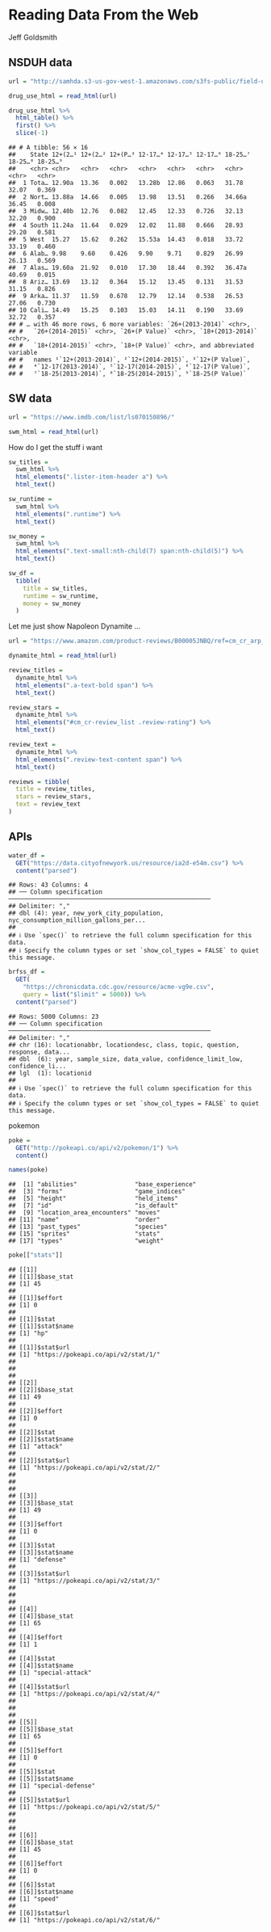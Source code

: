 Reading Data From the Web
================
Jeff Goldsmith

## NSDUH data

``` r
url = "http://samhda.s3-us-gov-west-1.amazonaws.com/s3fs-public/field-uploads/2k15StateFiles/NSDUHsaeShortTermCHG2015.htm"

drug_use_html = read_html(url)
```

``` r
drug_use_html %>% 
  html_table() %>% 
  first() %>% 
  slice(-1)
```

    ## # A tibble: 56 × 16
    ##    State 12+(2…¹ 12+(2…² 12+(P…³ 12-17…⁴ 12-17…⁵ 12-17…⁶ 18-25…⁷ 18-25…⁸ 18-25…⁹
    ##    <chr> <chr>   <chr>   <chr>   <chr>   <chr>   <chr>   <chr>   <chr>   <chr>  
    ##  1 Tota… 12.90a  13.36   0.002   13.28b  12.86   0.063   31.78   32.07   0.369  
    ##  2 Nort… 13.88a  14.66   0.005   13.98   13.51   0.266   34.66a  36.45   0.008  
    ##  3 Midw… 12.40b  12.76   0.082   12.45   12.33   0.726   32.13   32.20   0.900  
    ##  4 South 11.24a  11.64   0.029   12.02   11.88   0.666   28.93   29.20   0.581  
    ##  5 West  15.27   15.62   0.262   15.53a  14.43   0.018   33.72   33.19   0.460  
    ##  6 Alab… 9.98    9.60    0.426   9.90    9.71    0.829   26.99   26.13   0.569  
    ##  7 Alas… 19.60a  21.92   0.010   17.30   18.44   0.392   36.47a  40.69   0.015  
    ##  8 Ariz… 13.69   13.12   0.364   15.12   13.45   0.131   31.53   31.15   0.826  
    ##  9 Arka… 11.37   11.59   0.678   12.79   12.14   0.538   26.53   27.06   0.730  
    ## 10 Cali… 14.49   15.25   0.103   15.03   14.11   0.190   33.69   32.72   0.357  
    ## # … with 46 more rows, 6 more variables: `26+(2013-2014)` <chr>,
    ## #   `26+(2014-2015)` <chr>, `26+(P Value)` <chr>, `18+(2013-2014)` <chr>,
    ## #   `18+(2014-2015)` <chr>, `18+(P Value)` <chr>, and abbreviated variable
    ## #   names ¹​`12+(2013-2014)`, ²​`12+(2014-2015)`, ³​`12+(P Value)`,
    ## #   ⁴​`12-17(2013-2014)`, ⁵​`12-17(2014-2015)`, ⁶​`12-17(P Value)`,
    ## #   ⁷​`18-25(2013-2014)`, ⁸​`18-25(2014-2015)`, ⁹​`18-25(P Value)`

## SW data

``` r
url = "https://www.imdb.com/list/ls070150896/"

swm_html = read_html(url)
```

How do I get the stuff i want

``` r
sw_titles = 
  swm_html %>% 
  html_elements(".lister-item-header a") %>% 
  html_text()

sw_runtime = 
  swm_html %>% 
  html_elements(".runtime") %>% 
  html_text()

sw_money = 
  swm_html %>% 
  html_elements(".text-small:nth-child(7) span:nth-child(5)") %>% 
  html_text()

sw_df = 
  tibble(
    title = sw_titles,
    runtime = sw_runtime,
    money = sw_money
  )
```

Let me just show Napoleon Dynamite …

``` r
url = "https://www.amazon.com/product-reviews/B00005JNBQ/ref=cm_cr_arp_d_viewopt_rvwer?ie=UTF8&reviewerType=avp_only_reviews&sortBy=recent&pageNumber=2"

dynamite_html = read_html(url)

review_titles = 
  dynamite_html %>%
  html_elements(".a-text-bold span") %>%
  html_text()

review_stars = 
  dynamite_html %>%
  html_elements("#cm_cr-review_list .review-rating") %>%
  html_text()

review_text = 
  dynamite_html %>%
  html_elements(".review-text-content span") %>%
  html_text()

reviews = tibble(
  title = review_titles,
  stars = review_stars,
  text = review_text
)
```

## APIs

``` r
water_df = 
  GET("https://data.cityofnewyork.us/resource/ia2d-e54m.csv") %>% 
  content("parsed")
```

    ## Rows: 43 Columns: 4
    ## ── Column specification ────────────────────────────────────────────────────────
    ## Delimiter: ","
    ## dbl (4): year, new_york_city_population, nyc_consumption_million_gallons_per...
    ## 
    ## ℹ Use `spec()` to retrieve the full column specification for this data.
    ## ℹ Specify the column types or set `show_col_types = FALSE` to quiet this message.

``` r
brfss_df = 
  GET(
    "https://chronicdata.cdc.gov/resource/acme-vg9e.csv",
    query = list("$limit" = 5000)) %>% 
  content("parsed")
```

    ## Rows: 5000 Columns: 23
    ## ── Column specification ────────────────────────────────────────────────────────
    ## Delimiter: ","
    ## chr (16): locationabbr, locationdesc, class, topic, question, response, data...
    ## dbl  (6): year, sample_size, data_value, confidence_limit_low, confidence_li...
    ## lgl  (1): locationid
    ## 
    ## ℹ Use `spec()` to retrieve the full column specification for this data.
    ## ℹ Specify the column types or set `show_col_types = FALSE` to quiet this message.

pokemon

``` r
poke = 
  GET("http://pokeapi.co/api/v2/pokemon/1") %>%
  content()

names(poke)
```

    ##  [1] "abilities"                "base_experience"         
    ##  [3] "forms"                    "game_indices"            
    ##  [5] "height"                   "held_items"              
    ##  [7] "id"                       "is_default"              
    ##  [9] "location_area_encounters" "moves"                   
    ## [11] "name"                     "order"                   
    ## [13] "past_types"               "species"                 
    ## [15] "sprites"                  "stats"                   
    ## [17] "types"                    "weight"

``` r
poke[["stats"]]
```

    ## [[1]]
    ## [[1]]$base_stat
    ## [1] 45
    ## 
    ## [[1]]$effort
    ## [1] 0
    ## 
    ## [[1]]$stat
    ## [[1]]$stat$name
    ## [1] "hp"
    ## 
    ## [[1]]$stat$url
    ## [1] "https://pokeapi.co/api/v2/stat/1/"
    ## 
    ## 
    ## 
    ## [[2]]
    ## [[2]]$base_stat
    ## [1] 49
    ## 
    ## [[2]]$effort
    ## [1] 0
    ## 
    ## [[2]]$stat
    ## [[2]]$stat$name
    ## [1] "attack"
    ## 
    ## [[2]]$stat$url
    ## [1] "https://pokeapi.co/api/v2/stat/2/"
    ## 
    ## 
    ## 
    ## [[3]]
    ## [[3]]$base_stat
    ## [1] 49
    ## 
    ## [[3]]$effort
    ## [1] 0
    ## 
    ## [[3]]$stat
    ## [[3]]$stat$name
    ## [1] "defense"
    ## 
    ## [[3]]$stat$url
    ## [1] "https://pokeapi.co/api/v2/stat/3/"
    ## 
    ## 
    ## 
    ## [[4]]
    ## [[4]]$base_stat
    ## [1] 65
    ## 
    ## [[4]]$effort
    ## [1] 1
    ## 
    ## [[4]]$stat
    ## [[4]]$stat$name
    ## [1] "special-attack"
    ## 
    ## [[4]]$stat$url
    ## [1] "https://pokeapi.co/api/v2/stat/4/"
    ## 
    ## 
    ## 
    ## [[5]]
    ## [[5]]$base_stat
    ## [1] 65
    ## 
    ## [[5]]$effort
    ## [1] 0
    ## 
    ## [[5]]$stat
    ## [[5]]$stat$name
    ## [1] "special-defense"
    ## 
    ## [[5]]$stat$url
    ## [1] "https://pokeapi.co/api/v2/stat/5/"
    ## 
    ## 
    ## 
    ## [[6]]
    ## [[6]]$base_stat
    ## [1] 45
    ## 
    ## [[6]]$effort
    ## [1] 0
    ## 
    ## [[6]]$stat
    ## [[6]]$stat$name
    ## [1] "speed"
    ## 
    ## [[6]]$stat$url
    ## [1] "https://pokeapi.co/api/v2/stat/6/"
